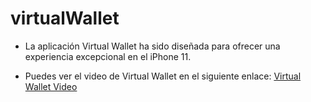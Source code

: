 # virtualWallet
* La aplicación Virtual Wallet ha sido diseñada para ofrecer una experiencia excepcional en el iPhone 11. 

* Puedes ver el video de Virtual Wallet en el siguiente enlace:
[Virtual Wallet Video](https://drive.google.com/file/d/1P17qcEzjiFty9vY4Gpjw4gbeWZwZ1qeF/view?usp=drive_link)

